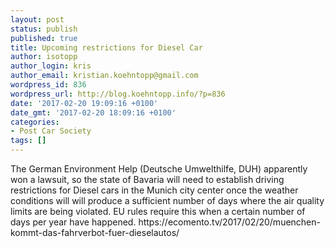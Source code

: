 ```yaml
---
layout: post
status: publish
published: true
title: Upcoming restrictions for Diesel Car
author: isotopp
author_login: kris
author_email: kristian.koehntopp@gmail.com
wordpress_id: 836
wordpress_url: http://blog.koehntopp.info/?p=836
date: '2017-02-20 19:09:16 +0100'
date_gmt: '2017-02-20 18:09:16 +0100'
categories:
- Post Car Society
tags: []
---
```

<p>The German Environment Help (Deutsche Umwelthilfe, DUH) apparently won a lawsuit, so the state of Bavaria will need to establish driving restrictions for Diesel cars in the Munich city center once the weather conditions will will produce a sufficient number of days where the air quality limits are being violated. EU rules require this when a certain number of days per year have happened. https://ecomento.tv/2017/02/20/muenchen-kommt-das-fahrverbot-fuer-dieselautos/</p>
